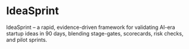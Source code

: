 # IdeaSprint
IdeaSprint – a rapid, evidence-driven framework for validating AI-era startup ideas in 90 days, blending stage-gates, scorecards, risk checks, and pilot sprints.
